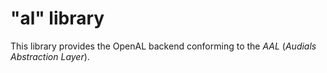 # "al" library
This library provides the OpenAL backend conforming to the *AAL* (*Audials Abstraction Layer*).
